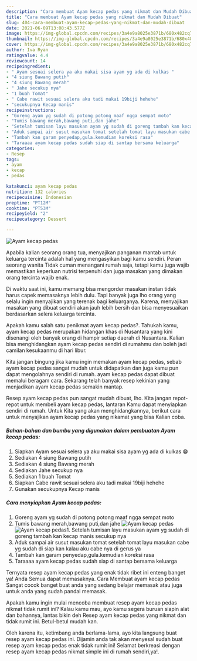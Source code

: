 ```yaml
---
description: "Cara membuat Ayam kecap pedas yang nikmat dan Mudah Dibuat"
title: "Cara membuat Ayam kecap pedas yang nikmat dan Mudah Dibuat"
slug: 404-cara-membuat-ayam-kecap-pedas-yang-nikmat-dan-mudah-dibuat
date: 2021-06-09T13:08:43.577Z
image: https://img-global.cpcdn.com/recipes/3a4e9a8025e3871b/680x482cq70/ayam-kecap-pedas-foto-resep-utama.jpg
thumbnail: https://img-global.cpcdn.com/recipes/3a4e9a8025e3871b/680x482cq70/ayam-kecap-pedas-foto-resep-utama.jpg
cover: https://img-global.cpcdn.com/recipes/3a4e9a8025e3871b/680x482cq70/ayam-kecap-pedas-foto-resep-utama.jpg
author: Iva Ryan
ratingvalue: 4.4
reviewcount: 14
recipeingredient:
- " Ayam sesuai selera ya aku makai sisa ayam yg ada di kulkas "
- "4 siung Bawang putih"
- "4 siung Bawang merah"
- " Jahe secukup nya"
- "1 buah Tomat"
- " Cabe rawit sesuai selera aku tadi makai 19biji hehehe"
- "secukupnya Kecap manis"
recipeinstructions:
- "Goreng ayam yg sudah di potong potong maaf ngga sempat moto"
- "Tumis bawang merah,bawang puti,dan jahe"
- "Setelah tumisan layu masukan ayam yg sudah di goreng tambah kan kecap manis secukup nya"
- "Aduk sampai air susut masukan tomat setelah tomat layu masukan cabe yg sudah di siap kan kalau aku cabe nya di gerus ya"
- "Tambah kan garam penyedap,gula.kemudian koreksi rasa"
- "Taraaaa ayam kecap pedas sudah siap di santap bersama keluarga"
categories:
- Resep
tags:
- ayam
- kecap
- pedas

katakunci: ayam kecap pedas 
nutrition: 132 calories
recipecuisine: Indonesian
preptime: "PT12M"
cooktime: "PT53M"
recipeyield: "2"
recipecategory: Dessert

---
```



![Ayam kecap pedas](https://img-global.cpcdn.com/recipes/3a4e9a8025e3871b/680x482cq70/ayam-kecap-pedas-foto-resep-utama.jpg)

Apabila kalian seorang orang tua, menyajikan panganan mantab untuk keluarga tercinta adalah hal yang mengasyikan bagi kamu sendiri. Peran seorang  wanita Tidak cuman menangani rumah saja, tetapi kamu juga wajib memastikan keperluan nutrisi terpenuhi dan juga masakan yang dimakan orang tercinta wajib enak.

Di waktu  saat ini, kamu memang bisa mengorder masakan instan tidak harus capek memasaknya lebih dulu. Tapi banyak juga lho orang yang selalu ingin menyajikan yang terenak bagi keluarganya. Karena, menyajikan masakan yang dibuat sendiri akan jauh lebih bersih dan bisa menyesuaikan berdasarkan selera keluarga tercinta. 



Apakah kamu salah satu penikmat ayam kecap pedas?. Tahukah kamu, ayam kecap pedas merupakan hidangan khas di Nusantara yang kini disenangi oleh banyak orang di hampir setiap daerah di Nusantara. Kalian bisa menghidangkan ayam kecap pedas sendiri di rumahmu dan boleh jadi camilan kesukaanmu di hari libur.

Kita jangan bingung jika kamu ingin memakan ayam kecap pedas, sebab ayam kecap pedas sangat mudah untuk didapatkan dan juga kamu pun dapat mengolahnya sendiri di rumah. ayam kecap pedas dapat dibuat memalui beragam cara. Sekarang telah banyak resep kekinian yang menjadikan ayam kecap pedas semakin mantap.

Resep ayam kecap pedas pun sangat mudah dibuat, lho. Kita jangan repot-repot untuk membeli ayam kecap pedas, lantaran Kamu dapat menyiapkan sendiri di rumah. Untuk Kita yang akan menghidangkannya, berikut cara untuk menyajikan ayam kecap pedas yang nikamat yang bisa Kalian coba.

<!--inarticleads1-->

##### Bahan-bahan dan bumbu yang digunakan dalam pembuatan Ayam kecap pedas:

1. Siapkan  Ayam sesuai selera ya aku makai sisa ayam yg ada di kulkas 😁
1. Sediakan 4 siung Bawang putih
1. Sediakan 4 siung Bawang merah
1. Sediakan  Jahe secukup nya
1. Sediakan 1 buah Tomat
1. Siapkan  Cabe rawit sesuai selera aku tadi makai 19biji hehehe
1. Gunakan secukupnya Kecap manis




<!--inarticleads2-->

##### Cara menyiapkan Ayam kecap pedas:

1. Goreng ayam yg sudah di potong potong maaf ngga sempat moto
1. Tumis bawang merah,bawang puti,dan jahe
<img src="https://img-global.cpcdn.com/steps/51d192b86cd01abd/160x128cq70/ayam-kecap-pedas-langkah-memasak-2-foto.jpg" alt="Ayam kecap pedas"><img src="https://img-global.cpcdn.com/steps/150f87c662e64c38/160x128cq70/ayam-kecap-pedas-langkah-memasak-2-foto.jpg" alt="Ayam kecap pedas">1. Setelah tumisan layu masukan ayam yg sudah di goreng tambah kan kecap manis secukup nya
1. Aduk sampai air susut masukan tomat setelah tomat layu masukan cabe yg sudah di siap kan kalau aku cabe nya di gerus ya
1. Tambah kan garam penyedap,gula.kemudian koreksi rasa
1. Taraaaa ayam kecap pedas sudah siap di santap bersama keluarga




Ternyata resep ayam kecap pedas yang enak tidak ribet ini enteng banget ya! Anda Semua dapat memasaknya. Cara Membuat ayam kecap pedas Sangat cocok banget buat anda yang sedang belajar memasak atau juga untuk anda yang sudah pandai memasak.

Apakah kamu ingin mulai mencoba membuat resep ayam kecap pedas nikmat tidak rumit ini? Kalau kamu mau, ayo kamu segera buruan siapin alat dan bahannya, lantas bikin deh Resep ayam kecap pedas yang nikmat dan tidak rumit ini. Betul-betul mudah kan. 

Oleh karena itu, ketimbang anda berlama-lama, ayo kita langsung buat resep ayam kecap pedas ini. Dijamin anda tak akan menyesal sudah buat resep ayam kecap pedas enak tidak rumit ini! Selamat berkreasi dengan resep ayam kecap pedas nikmat simple ini di rumah sendiri,ya!.

